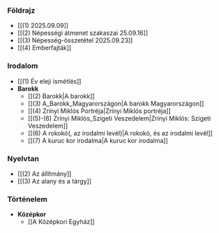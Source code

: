 ### Földrajz
- [[(1) 2025.09.09]]
- [[(2) Népességi átmenet szakaszai 25.09.16]]
- [[(3) Népesség-összetétel 2025.09.23]]
- [[(4) Emberfajták]]
### Irodalom
- [[(1) Év eleji ismétlés]]
- **Barokk**
	- [[(2) Barokk|A barokk]]
	- [[(3) A_Barokk_Magyarországon|A barokk Magyarországon]]
	- [[(4) Zrínyi Miklós Portréja|Zrínyi Miklós portréja]]
	- [[(5)-(6) Zrínyi Miklós_Szigeti Veszedelem|Zrínyi Miklós: Szigeti Veszedelem]]
	- [[(6) A rokokó(, az irodalmi levél)|A rokokó, és az irodalmi levél]]
	- [[(7) A kuruc kor irodalma|A kuruc kor irodalma]]
### Nyelvtan
- [[(2) Az állítmány]]
- [[(3) Az alany és a tárgy]]
### Történelem
- **Középkor**
	- [[A Középkori Egyház]]